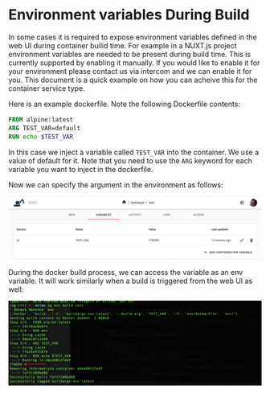 # Environment variables During Build

In some cases it is required to expose environment variables defined in the web UI during container builid time. For example in a NUXT.js project environment variables are needed to be present during build time. This is currently supported by enabling it manually. If you would like to enable it for your environment please contact us via intercom and we can enable it for you. This document is a quick example on how you can acheive this for the container service type.

Here is an example dockerfile. Note the following Dockerfile contents:

```dockerfile
FROM alpine:latest
ARG TEST_VAR=default
RUN echo $TEST_VAR
```

In this case we inject a variable called `TEST_VAR` into the container. We use a value of default for it. Note that you need to use the `ARG` keyword for each variable you want to inject in the dockerfile.

Now we can specify the argument in the environment as follows:


![webui](../img/env-build-01.png)


During the docker build process, we can access the variable as an env variable. It will work similarly when a build is triggered from the web UI as well:


![dg build](../img/env-build-02.png)
